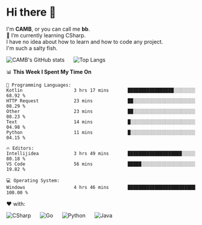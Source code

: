 # Hi there 👋
<!--
**CAMB-dev/CAMB-dev** is a ✨ _special_ ✨ repository because its `README.md` (this file) appears on your GitHub profile.

Here are some ideas to get you started:

- 🔭 I’m currently working on ...
- 🌱 I’m currently learning ...
- 👯 I’m looking to collaborate on ...
- 🤔 I’m looking for help with ...
- 💬 Ask me about ...
- 📫 How to reach me: ...
- 😄 Pronouns: ...
- ⚡ Fun fact: ...
-->
 I'm **CAMB**, or you can call me **bb**.  
 🌱 I’m currently learning CSharp.  
 I have no idea about how to learn and how to code any project.  
 I'm such a salty fish.
 
 
![CAMB's GitHub stats](https://github-readme-stats.vercel.app/api?username=CAMB-dev&show_icons=true&theme=tokyonight)
&nbsp;&nbsp;&nbsp;&nbsp;
![Top Langs](https://github-readme-stats.vercel.app/api/top-langs/?username=CAMB-dev&langs_count=5&theme=tokyonight)


<!--START_SECTION:waka-->
📊 **This Week I Spent My Time On** 

```text
💬 Programming Languages: 
Kotlin                   3 hrs 17 mins       █████████████████░░░░░░░░   68.92 % 
HTTP Request             23 mins             ██░░░░░░░░░░░░░░░░░░░░░░░   08.29 % 
Other                    23 mins             ██░░░░░░░░░░░░░░░░░░░░░░░   08.23 % 
Text                     14 mins             █░░░░░░░░░░░░░░░░░░░░░░░░   04.98 % 
Python                   11 mins             █░░░░░░░░░░░░░░░░░░░░░░░░   04.15 % 

🔥 Editors: 
Intellijidea             3 hrs 49 mins       ████████████████████░░░░░   80.18 % 
VS Code                  56 mins             █████░░░░░░░░░░░░░░░░░░░░   19.82 % 

💻 Operating System: 
Windows                  4 hrs 46 mins       █████████████████████████   100.00 % 
```


<!--END_SECTION:waka-->


❤ with:

![CSharp](https://img.shields.io/badge/CSharp-%23512BD4?style=for-the-badge&logo=.net)
&nbsp;&nbsp;&nbsp;&nbsp;
![Go](https://img.shields.io/badge/Go-000000?style=for-the-badge&logo=go)
&nbsp;&nbsp;&nbsp;&nbsp;
![Python](https://img.shields.io/badge/Python-000000?style=for-the-badge&logo=python)
&nbsp;&nbsp;&nbsp;&nbsp;
![Java](https://img.shields.io/badge/Java-964B00?style=for-the-badge&logo=openjdk)
